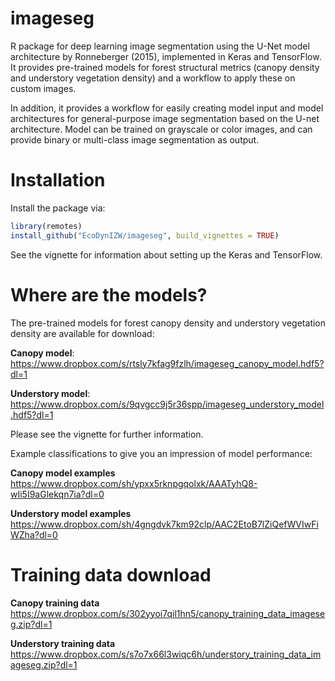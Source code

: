 # imageseg

R package for deep learning image segmentation using the U-Net model architecture by Ronneberger (2015), implemented in Keras and TensorFlow. It provides pre-trained models for forest structural metrics (canopy density and understory vegetation density) and a workflow to apply these on custom images.

In addition, it provides a workflow for easily creating model input and model architectures for general-purpose image segmentation based on the U-net architecture. Model can be trained on grayscale or color images, and can provide binary or multi-class image segmentation as output.

# Installation

Install the package via:

``` r
library(remotes)
install_github("EcoDynIZW/imageseg", build_vignettes = TRUE)
```

See the vignette for information about setting up the Keras and TensorFlow. 



# Where are the models?

The pre-trained models for forest canopy density and understory vegetation density are available for download:

**Canopy model**: https://www.dropbox.com/s/rtsly7kfag9fzlh/imageseg_canopy_model.hdf5?dl=1

**Understory model**: https://www.dropbox.com/s/9qvgcc9j5r36spp/imageseg_understory_model.hdf5?dl=1

Please see the vignette for further information.

Example classifications to give you an impression of model performance:

**Canopy model examples**  https://www.dropbox.com/sh/ypxx5rknpgqolxk/AAATyhQ8-wIi5I9aGlekqn7ia?dl=0

**Understory model examples** https://www.dropbox.com/sh/4gngdvk7km92clp/AAC2EtoB7lZiQefWVIwFiWZha?dl=0


# Training data download

**Canopy training data**  https://www.dropbox.com/s/302yyoi7qil1hn5/canopy_training_data_imageseg.zip?dl=1

**Understory training data**  https://www.dropbox.com/s/s7o7x66l3wiqc6h/understory_training_data_imageseg.zip?dl=1
